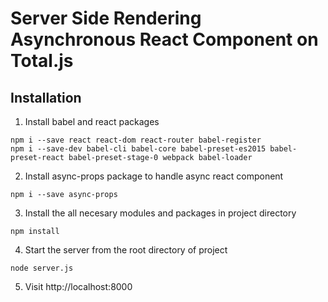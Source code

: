 # Server Side Rendering Asynchronous React Component on Total.js  

## Installation

1. Install babel and react packages

  ```
npm i --save react react-dom react-router babel-register
npm i --save-dev babel-cli babel-core babel-preset-es2015 babel-preset-react babel-preset-stage-0 webpack babel-loader
  ```

2. Install async-props package to handle async react component

  ```
npm i --save async-props
  ```


3. Install the all necesary modules and packages in project directory
  
  ```
npm install 
  ```


4. Start the server from the root directory of project

  
  ```
node server.js
  ```

5. Visit http://localhost:8000

  
    




